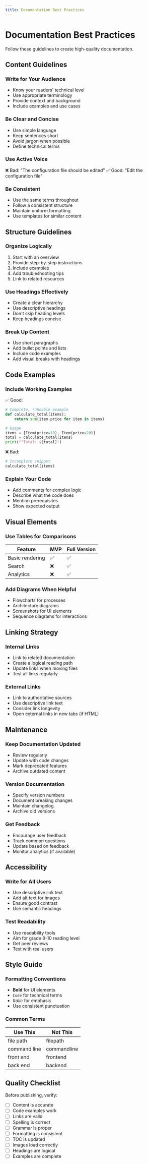 ```yaml
---
title: Documentation Best Practices
---
```


# Documentation Best Practices

Follow these guidelines to create high-quality documentation.

## Content Guidelines

### Write for Your Audience

- Know your readers' technical level
- Use appropriate terminology
- Provide context and background
- Include examples and use cases

### Be Clear and Concise

- Use simple language
- Keep sentences short
- Avoid jargon when possible
- Define technical terms

### Use Active Voice

❌ Bad: "The configuration file should be edited"
✅ Good: "Edit the configuration file"

### Be Consistent

- Use the same terms throughout
- Follow a consistent structure
- Maintain uniform formatting
- Use templates for similar content

## Structure Guidelines

### Organize Logically

1. Start with an overview
2. Provide step-by-step instructions
3. Include examples
4. Add troubleshooting tips
5. Link to related resources

### Use Headings Effectively

- Create a clear hierarchy
- Use descriptive headings
- Don't skip heading levels
- Keep headings concise

### Break Up Content

- Use short paragraphs
- Add bullet points and lists
- Include code examples
- Add visual breaks with headings

## Code Examples

### Include Working Examples

✅ Good:
```python
# Complete, runnable example
def calculate_total(items):
    return sum(item.price for item in items)

# Usage
items = [Item(price=10), Item(price=20)]
total = calculate_total(items)
print(f"Total: ${total}")
```

❌ Bad:
```python
# Incomplete snippet
calculate_total(items)
```

### Explain Your Code

- Add comments for complex logic
- Describe what the code does
- Mention prerequisites
- Show expected output

## Visual Elements

### Use Tables for Comparisons

| Feature | MVP | Full Version |
|---------|-----|-------------|
| Basic rendering | ✅ | ✅ |
| Search | ❌ | ✅ |
| Analytics | ❌ | ✅ |

### Add Diagrams When Helpful

- Flowcharts for processes
- Architecture diagrams
- Screenshots for UI elements
- Sequence diagrams for interactions

## Linking Strategy

### Internal Links

- Link to related documentation
- Create a logical reading path
- Update links when moving files
- Test all links regularly

### External Links

- Link to authoritative sources
- Use descriptive link text
- Consider link longevity
- Open external links in new tabs (if HTML)

## Maintenance

### Keep Documentation Updated

- Review regularly
- Update with code changes
- Mark deprecated features
- Archive outdated content

### Version Documentation

- Specify version numbers
- Document breaking changes
- Maintain changelog
- Archive old versions

### Get Feedback

- Encourage user feedback
- Track common questions
- Update based on feedback
- Monitor analytics (if available)

## Accessibility

### Write for All Users

- Use descriptive link text
- Add alt text for images
- Ensure good contrast
- Use semantic headings

### Test Readability

- Use readability tools
- Aim for grade 8-10 reading level
- Get peer reviews
- Test with real users

## Style Guide

### Formatting Conventions

- **Bold** for UI elements
- `Code` for technical terms
- *Italic* for emphasis
- Use consistent punctuation

### Common Terms

| Use This | Not This |
|----------|----------|
| file path | filepath |
| command line | commandline |
| front end | frontend |
| back end | backend |

## Quality Checklist

Before publishing, verify:

- [ ] Content is accurate
- [ ] Code examples work
- [ ] Links are valid
- [ ] Spelling is correct
- [ ] Grammar is proper
- [ ] Formatting is consistent
- [ ] TOC is updated
- [ ] Images load correctly
- [ ] Headings are logical
- [ ] Examples are complete
